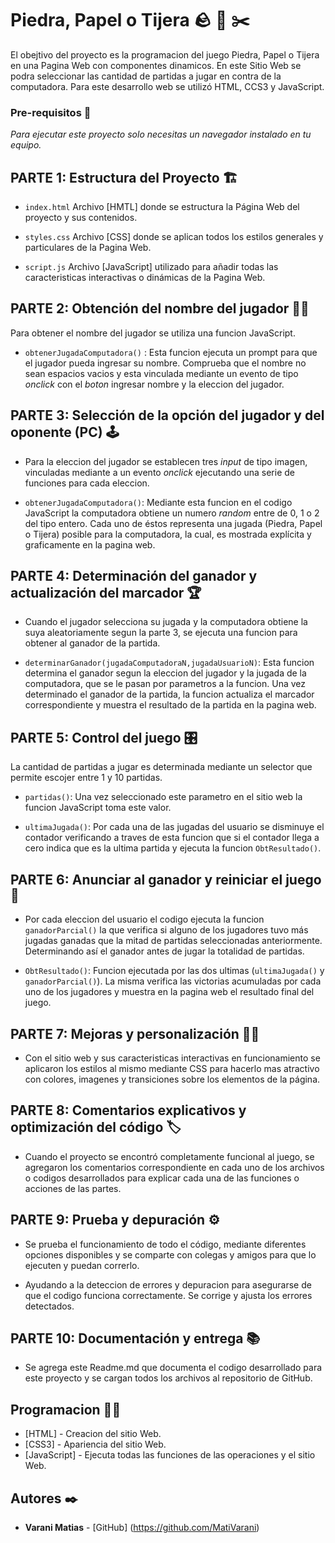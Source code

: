 # Piedra, Papel o Tijera :rock: :page_facing_up: :scissors: 

El obejtivo del proyecto es la programacion del juego Piedra, Papel o Tijera en una Pagina Web con componentes dinamicos. 
En este Sitio Web se podra seleccionar las cantidad de partidas a jugar en contra de la computadora.
Para este desarrollo web se utilizó HTML, CCS3 y JavaScript.

### Pre-requisitos :page_facing_up:

_Para ejecutar este proyecto solo necesitas un navegador instalado en tu equipo._

## PARTE 1: Estructura del Proyecto :building_construction:

* `index.html` Archivo [HMTL] donde se estructura la Página Web del proyecto y sus contenidos.

* `styles.css` Archivo [CSS] donde se aplican todos los estilos generales y particulares de la Pagina Web.

* `script.js` Archivo [JavaScript] utilizado para añadir todas las caracteristicas interactivas o dinámicas de la Pagina Web.

## PARTE 2: Obtención del nombre del jugador :man_technologist:

   Para obtener el nombre del jugador se utiliza una funcion JavaScript.

   * `obtenerJugadaComputadora()` : Esta funcion ejecuta un prompt para que el jugador pueda ingresar su nombre. Comprueba que el nombre no sean espacios vacios y esta vinculada mediante un evento de tipo *onclick* con el *boton* ingresar nombre y la eleccion del jugador.

## PARTE 3: Selección de la opción del jugador y del oponente (PC) :joystick:

   * Para la eleccion del jugador se establecen tres *input* de tipo imagen, vinculadas mediante a un evento *onclick* ejecutando una serie de funciones para cada eleccion.
   
   * `obtenerJugadaComputadora()`: Mediante esta funcion en el codigo JavaScript la computadora obtiene un numero *random* entre de 0, 1 o 2 del tipo entero. Cada uno de éstos representa una jugada (Piedra, Papel o Tijera) posible para la computadora, la cual, es mostrada explícita y graficamente en la pagina web.

## PARTE 4: Determinación del ganador y actualización del marcador :trophy: 

   * Cuando el jugador selecciona su jugada y la computadora obtiene la suya aleatoriamente segun la parte 3, se ejecuta una funcion para obtener al ganador de la partida. 

   * `determinarGanador(jugadaComputadoraN,jugadaUsuarioN)`: Esta funcion determina el ganador segun la eleccion del jugador y la jugada de la computadora, que se le pasan por parametros a la funcion.
   Una vez determinado el ganador de la partida, la funcion actualiza el marcador correspondiente y muestra el resultado de la partida en la pagina web.

## PARTE 5: Control del juego :control_knobs:

   La cantidad de partidas a jugar es determinada mediante un selector que permite escojer entre 1 y 10 partidas. 
   
   * `partidas()`: Una vez seleccionado este parametro en el sitio web la funcion JavaScript toma este valor.

   * `ultimaJugada()`: Por cada una de las jugadas del usuario se disminuye el contador verificando a traves de esta funcion que si el contador llega a cero indica que es la ultima partida y ejecuta la funcion `ObtResultado()`.

## PARTE 6: Anunciar al ganador y reiniciar el juego :1st_place_medal:

   * Por cada eleccion del usuario el codigo ejecuta la funcion `ganadorParcial()` la que verifica si alguno de los jugadores tuvo más jugadas ganadas que la mitad de partidas seleccionadas anteriormente. Determinando así el ganador antes de jugar la totalidad de partidas.

   * `ObtResultado()`: Funcion ejecutada por las dos ultimas (`ultimaJugada()` y `ganadorParcial()`). La misma verifica las victorias acumuladas por cada uno de los jugadores y muestra en la pagina web el resultado final del juego.

## PARTE 7: Mejoras y personalización :artist:

   * Con el sitio web y sus caracteristicas interactivas en funcionamiento se aplicaron los estilos al mismo mediante CSS para hacerlo mas atractivo con colores, imagenes y transiciones sobre los elementos de la página. 

## PARTE 8: Comentarios explicativos y optimización del código :label:

   * Cuando el proyecto se encontró completamente funcional al juego, se agregaron los comentarios correspondiente en cada uno de los archivos o codigos desarrollados para explicar cada una de las funciones o acciones de las partes. 

## PARTE 9: Prueba y depuración :gear:

   + Se prueba el funcionamiento de todo el código, mediante diferentes opciones disponibles y se comparte con colegas y amigos para que lo ejecuten y puedan correrlo. 
   
   + Ayudando a la deteccion de errores y depuracion para asegurarse de que el codigo funciona correctamente. Se corrige y ajusta los errores detectados. 

## PARTE 10: Documentación y entrega :books:

   + Se agrega este Readme.md que documenta el codigo desarrollado para este proyecto y se cargan todos los archivos al repositorio de GitHub.

## Programacion :technologist:

* [HTML] - Creacion del sitio Web.
* [CSS3] - Apariencia del sitio Web.
* [JavaScript] - Ejecuta todas las funciones de las operaciones y el sitio Web.

## Autores ✒️

* **Varani Matias** - [GitHub] (https://github.com/MatiVarani)

